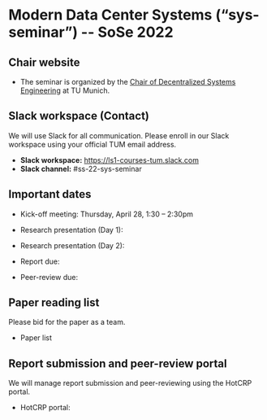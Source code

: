 # Modern Data Center Systems (“sys-seminar”) -- SoSe 2022

## Chair website

- The seminar is organized by the [Chair of Decentralized Systems Engineering](https://dse.in.tum.de/) at TU Munich.

## Slack workspace (Contact)

We will use Slack for all communication. Please enroll in our Slack workspace using your official TUM email address.

- **Slack workspace:** https://ls1-courses-tum.slack.com
- **Slack channel:** #ss-22-sys-seminar
    
## Important dates

- Kick-off meeting: Thursday, April 28, 1:30 – 2:30pm

- Research presentation (Day 1):

- Research presentation (Day 2):

- Report due:

- Peer-review due:


## Paper reading list

Please bid for the paper as a team. 

- Paper list


## Report submission and peer-review portal

We will manage report submission and peer-reviewing using the HotCRP portal.

- HotCRP portal: 

